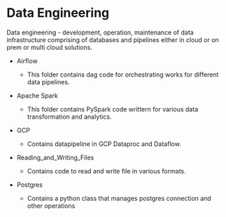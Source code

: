 # Data Engineering 

Data engineering - development, operation, maintenance of data infrastructure comprising of databases and pipelines either in cloud or on prem or multi cloud solutions. 

- Airflow
  - This folder contains dag code for orchestrating works for different data pipelines.
  
- Apache Spark
  - This folder contains PySpark code writtern for various data transformation and analytics. 

- GCP 
  - Contains datapipeline in GCP Dataproc and Dataflow. 

- Reading_and_Writing_Files
  - Contains code to read and write file in various formats.

- Postgres
  - Contains a python class that manages postgres connection and other operations

